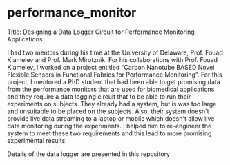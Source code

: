 # performance_monitor

Title: Designing a Data Logger Circuit for Performance Monitoring Applications

I had two mentors during his time at the University of Delaware, Prof. Fouad Kiamelev and Prof. Mark Mirotznik. For his collaborations with Prof. Fouad Kiamelev, I worked on a project entitled “Carbon Nanotube BASED Novel Flexible Sensors in Functional Fabrics for Performance Monitoring”. For this project, I mentored a PhD student that had been able to get promising data from the performance monitors that are used for biomedical applications and they require a data logging circuit that to be able to run their experiments on subjects. They already had a system, but is was too large and unsuitable to be placed on the subjects. Also, their system doesn't provide live data streaming to a laptop or mobile which doesn't allow live data monitoring during the experiments. I helped him to re-engineer the system to meet these two requirements  and this lead to more promising experimental results.

Details of the data logger are presented in this repository  
